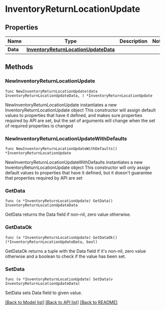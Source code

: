 # InventoryReturnLocationUpdate

## Properties

Name | Type | Description | Notes
------------ | ------------- | ------------- | -------------
**Data** | [**InventoryReturnLocationUpdateData**](InventoryReturnLocationUpdateData.md) |  | 

## Methods

### NewInventoryReturnLocationUpdate

`func NewInventoryReturnLocationUpdate(data InventoryReturnLocationUpdateData, ) *InventoryReturnLocationUpdate`

NewInventoryReturnLocationUpdate instantiates a new InventoryReturnLocationUpdate object
This constructor will assign default values to properties that have it defined,
and makes sure properties required by API are set, but the set of arguments
will change when the set of required properties is changed

### NewInventoryReturnLocationUpdateWithDefaults

`func NewInventoryReturnLocationUpdateWithDefaults() *InventoryReturnLocationUpdate`

NewInventoryReturnLocationUpdateWithDefaults instantiates a new InventoryReturnLocationUpdate object
This constructor will only assign default values to properties that have it defined,
but it doesn't guarantee that properties required by API are set

### GetData

`func (o *InventoryReturnLocationUpdate) GetData() InventoryReturnLocationUpdateData`

GetData returns the Data field if non-nil, zero value otherwise.

### GetDataOk

`func (o *InventoryReturnLocationUpdate) GetDataOk() (*InventoryReturnLocationUpdateData, bool)`

GetDataOk returns a tuple with the Data field if it's non-nil, zero value otherwise
and a boolean to check if the value has been set.

### SetData

`func (o *InventoryReturnLocationUpdate) SetData(v InventoryReturnLocationUpdateData)`

SetData sets Data field to given value.



[[Back to Model list]](../README.md#documentation-for-models) [[Back to API list]](../README.md#documentation-for-api-endpoints) [[Back to README]](../README.md)


